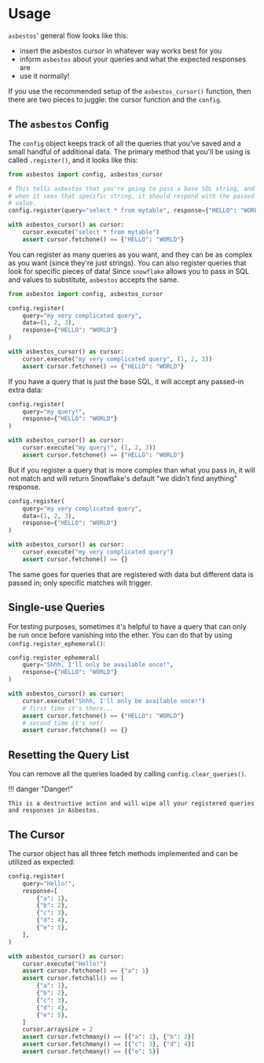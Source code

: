 # Usage

`asbestos`' general flow looks like this:

- insert the asbestos cursor in whatever way works best for you
- inform `asbestos` about your queries and what the expected responses are
- use it normally!

If you use the recommended setup of the `asbestos_cursor()` function, then there are two pieces to juggle: the cursor function and the `config`.

## The `asbestos` Config

The `config` object keeps track of all the queries that you've saved and a small handful of additional data. The primary method that you'll be using is called `.register()`, and it looks like this:

```python
from asbestos import config, asbestos_cursor

# This tells asbestos that you're going to pass a base SQL string, and
# when it sees that specific string, it should respond with the passed-in
# value.
config.register(query="select * from mytable", response={"HELLO": "WORLD"})

with asbestos_cursor() as cursor:
    cursor.execute("select * from mytable")
    assert cursor.fetchone() == {"HELLO": "WORLD"}
```

You can register as many queries as you want, and they can be as complex as you want (since they're just strings). You can also register queries that look for specific pieces of data! Since `snowflake` allows you to pass in SQL and values to substitute, `asbestos` accepts the same.

```python
from asbestos import config, asbestos_cursor

config.register(
    query="my very complicated query",
    data=(1, 2, 3),
    response={"HELLO": "WORLD"}
)

with asbestos_cursor() as cursor:
    cursor.execute("my very complicated query", (1, 2, 3))
    assert cursor.fetchone() == {"HELLO": "WORLD"}
```

If you have a query that is just the base SQL, it will accept any passed-in extra data:

```python
config.register(
    query="my query!",
    response={"HELLO": "WORLD"}
)

with asbestos_cursor() as cursor:
    cursor.execute("my query!", (1, 2, 3))
    assert cursor.fetchone() == {"HELLO": "WORLD"}
```

But if you register a query that is more complex than what you pass in, it will not match and will return Snowflake's default "we didn't find anything" response.

```python
config.register(
    query="my very complicated query",
    data=(1, 2, 3),
    response={"HELLO": "WORLD"}
)

with asbestos_cursor() as cursor:
    cursor.execute("my very complicated query")
    assert cursor.fetchone() == {}
```

The same goes for queries that are registered with data but different data is passed in; only specific matches will trigger.

## Single-use Queries

For testing purposes, sometimes it's helpful to have a query that can only be run once before vanishing into the ether. You can do that by using `config.register_ephemeral()`:

```python
config.register_ephemeral(
    query="Shhh, I'll only be available once!",
    response={"HELLO": "WORLD"}
)

with asbestos_cursor() as cursor:
    cursor.execute("Shhh, I'll only be available once!")
    # first time it's there...
    assert cursor.fetchone() == {"HELLO": "WORLD"}
    # second time it's not!
    assert cursor.fetchone() == {}
```

## Resetting the Query List

You can remove all the queries loaded by calling `config.clear_queries()`.

!!! danger "Danger!"
    
    This is a destructive action and will wipe all your registered queries and responses in Asbestos.

## The Cursor

The cursor object has all three fetch methods implemented and can be utilized as expected:

```python
config.register(
    query="Hello!",
    response=[
        {"a": 1},
        {"b": 2},
        {"c": 3},
        {"d": 4},
        {"e": 5},
    ],
)

with asbestos_cursor() as cursor:
    cursor.execute("Hello!")
    assert cursor.fetchone() == {"a": 1}
    assert cursor.fetchall() == [
        {"a": 1},
        {"b": 2},
        {"c": 3},
        {"d": 4},
        {"e": 5},
    ]
    cursor.arraysize = 2
    assert cursor.fetchmany() == [{"a": 1}, {"b": 2}]
    assert cursor.fetchmany() == [{"c": 3}, {"d": 4}]
    assert cursor.fetchmany() == [{"e": 5}]
```
